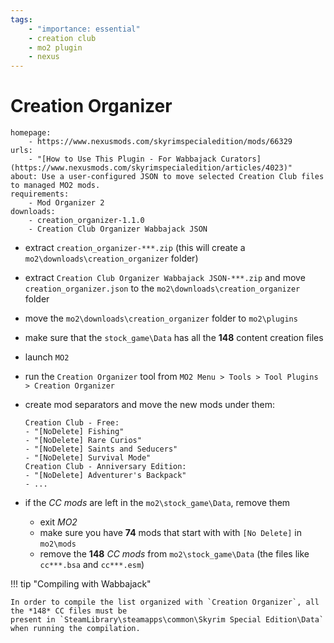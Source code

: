 ```yaml
---
tags:
    - "importance: essential"
    - creation club
    - mo2 plugin
    - nexus
---
```


# Creation Organizer

```project_info
homepage:
    - https://www.nexusmods.com/skyrimspecialedition/mods/66329
urls:
    - "[How to Use This Plugin - For Wabbajack Curators](https://www.nexusmods.com/skyrimspecialedition/articles/4023)"
about: Use a user-configured JSON to move selected Creation Club files to managed MO2 mods.
requirements:
    - Mod Organizer 2
downloads:
    - creation_organizer-1.1.0
    - Creation Club Organizer Wabbajack JSON
```

* extract `creation_organizer-***.zip` (this will create a `mo2\downloads\creation_organizer` folder)
* extract `Creation Club Organizer Wabbajack JSON-***.zip` and move `creation_organizer.json` to the
  `mo2\downloads\creation_organizer` folder
* move the `mo2\downloads\creation_organizer` folder to `mo2\plugins`
* make sure that the `stock_game\Data` has all the **148** content creation files
* launch `MO2`
* run the `Creation Organizer` tool from `MO2 Menu > Tools > Tool Plugins > Creation Organizer`
* create mod separators and move the new mods under them:

    ```mo2_mods
    Creation Club - Free:
    - "[NoDelete] Fishing"
    - "[NoDelete] Rare Curios"
    - "[NoDelete] Saints and Seducers"
    - "[NoDelete] Survival Mode"
    Creation Club - Anniversary Edition:
    - "[NoDelete] Adventurer's Backpack"
    - ...
    ```

* if the *CC mods* are left in the `mo2\stock_game\Data`, remove them
    * exit *MO2*
    * make sure you have **74** mods that start with with `[No Delete]` in `mo2\mods`
    * remove the **148** *CC mods* from `mo2\stock_game\Data` (the files like `cc***.bsa` and `cc***.esm`)

!!! tip "Compiling with Wabbajack"

    In order to compile the list organized with `Creation Organizer`, all the *148* CC files must be
    present in `SteamLibrary\steamapps\common\Skyrim Special Edition\Data` when running the compilation.

